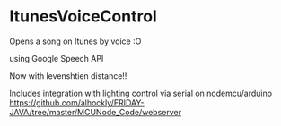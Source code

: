 # ItunesVoiceControl

Opens a song on Itunes by voice :O

using Google Speech API

Now with levenshtien distance!!

Includes integration with lighting control via serial on nodemcu/arduino 
https://github.com/alhockly/FRIDAY-JAVA/tree/master/MCUNode_Code/webserver
